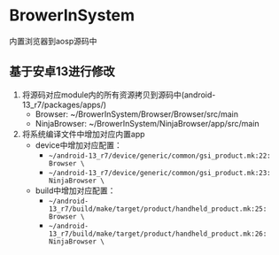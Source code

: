 # BrowerInSystem

内置浏览器到aosp源码中

## 基于安卓13进行修改

1. 将源码对应module内的所有资源拷贝到源码中(android-13_r7/packages/apps/) 
    - Browser: ~/BrowerInSystem/Browser/Browser/src/main
    - NinjaBrowser: ~/BrowerInSystem/NinjaBrowser/app/src/main
2. 将系统编译文件中增加对应内置app
    - device中增加对应配置： 
        - `~/android-13_r7/device/generic/common/gsi_product.mk:22:    Browser \`
        - `~/android-13_r7/device/generic/common/gsi_product.mk:23:    NinjaBrowser \`
    - build中增加对应配置： 
        - `~/android-13_r7/build/make/target/product/handheld_product.mk:25:    Browser \` 
        - `~/android-13_r7/build/make/target/product/handheld_product.mk:26:    NinjaBrowser \` 
